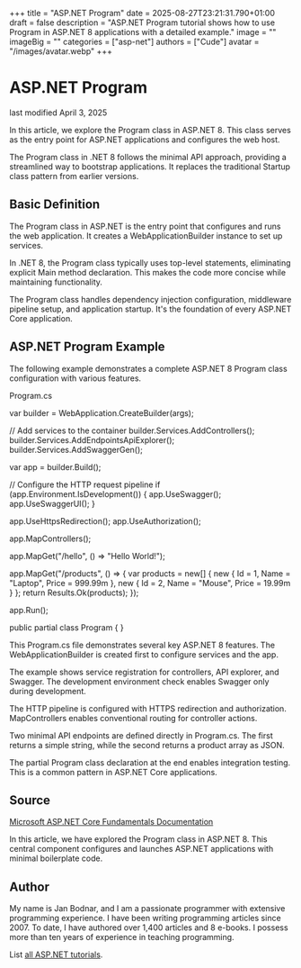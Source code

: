 +++
title = "ASP.NET Program"
date = 2025-08-27T23:21:31.790+01:00
draft = false
description = "ASP.NET Program tutorial shows how to use
Program in ASP.NET 8 applications with a detailed example."
image = ""
imageBig = ""
categories = ["asp-net"]
authors = ["Cude"]
avatar = "/images/avatar.webp"
+++

# ASP.NET Program

last modified April 3, 2025

In this article, we explore the Program class in ASP.NET 8. This class serves
as the entry point for ASP.NET applications and configures the web host.

The Program class in .NET 8 follows the minimal API approach, providing a
streamlined way to bootstrap applications. It replaces the traditional Startup
class pattern from earlier versions.

## Basic Definition

The Program class in ASP.NET is the entry point that configures and runs the
web application. It creates a WebApplicationBuilder instance to set up services.

In .NET 8, the Program class typically uses top-level statements, eliminating
explicit Main method declaration. This makes the code more concise while
maintaining functionality.

The Program class handles dependency injection configuration, middleware
pipeline setup, and application startup. It's the foundation of every ASP.NET
Core application.

## ASP.NET Program Example

The following example demonstrates a complete ASP.NET 8 Program class
configuration with various features.

Program.cs
  

var builder = WebApplication.CreateBuilder(args);

// Add services to the container
builder.Services.AddControllers();
builder.Services.AddEndpointsApiExplorer();
builder.Services.AddSwaggerGen();

var app = builder.Build();

// Configure the HTTP request pipeline
if (app.Environment.IsDevelopment())
{
    app.UseSwagger();
    app.UseSwaggerUI();
}

app.UseHttpsRedirection();
app.UseAuthorization();

app.MapControllers();

app.MapGet("/hello", () =&gt; "Hello World!");

app.MapGet("/products", () =&gt; 
{
    var products = new[]
    {
        new { Id = 1, Name = "Laptop", Price = 999.99m },
        new { Id = 2, Name = "Mouse", Price = 19.99m }
    };
    return Results.Ok(products);
});

app.Run();

public partial class Program { }

This Program.cs file demonstrates several key ASP.NET 8 features. The
WebApplicationBuilder is created first to configure services and the app.

The example shows service registration for controllers, API explorer, and
Swagger. The development environment check enables Swagger only during
development.

The HTTP pipeline is configured with HTTPS redirection and authorization.
MapControllers enables conventional routing for controller actions.

Two minimal API endpoints are defined directly in Program.cs. The first
returns a simple string, while the second returns a product array as JSON.

The partial Program class declaration at the end enables integration testing.
This is a common pattern in ASP.NET Core applications.

## Source

[Microsoft ASP.NET Core Fundamentals Documentation](https://learn.microsoft.com/en-us/aspnet/core/fundamentals/?view=aspnetcore-8.0)

In this article, we have explored the Program class in ASP.NET 8. This
central component configures and launches ASP.NET applications with minimal
boilerplate code.

## Author

My name is Jan Bodnar, and I am a passionate programmer with extensive
programming experience. I have been writing programming articles since 2007.
To date, I have authored over 1,400 articles and 8 e-books. I possess more
than ten years of experience in teaching programming.

List [all ASP.NET tutorials](/all/#asp-net).